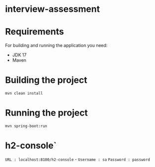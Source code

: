 # interview-assessment

# Requirements
For building and running the application you need:
- JDK 17
- Maven

# Building the project
`mvn clean install`

# Running the project
`mvn spring-boot:run`

# h2-console`
`URL : localhost:8100/h2-console` - 
`Username : sa`
`Password : password`
